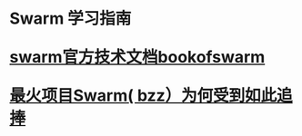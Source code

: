 
<h1>Swarm 学习指南</h>

[swarm官方技术文档bookofswarm](https://gateway.ethswarm.org/bzz/latest.bookofswarm.eth/)

[最火项目Swarm( bzz）为何受到如此追捧](https://www.163.com/dy/article/GA9PK2O405149MB5.html)
 